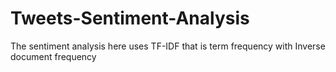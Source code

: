 # Tweets-Sentiment-Analysis
The sentiment analysis here uses TF-IDF that is term frequency with Inverse document frequency
